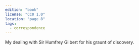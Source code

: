 ```yaml
---
edition: "book"
license: "CC0 1.0"
location: "page 8"
tags:
  - correspondence
---
```

My
dealing with Sir Humfrey Gilbert for his graunt of discovery.
